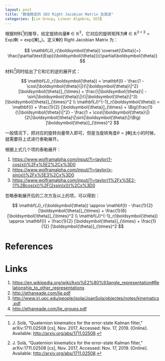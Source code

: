 ```yaml
---
layout: post
title: "数值稳定的 SO3 Right Jacobian Matrix 及其逆"
categories: [Lie Group, Linear Algebra, SO3]
---
```


根据材料[^1]的推导，给定旋转向量$\boldsymbol{\theta} \in \mathbb{R}^3$，它对应的旋转矩阵为$\mathbf{R} \in \mathbb{R}^{3\times3} = \text{Exp}(\boldsymbol{\theta}) = \text{exp}([\boldsymbol{\theta}]_{\times})$。定义$\boldsymbol{\theta}$的 Right Jacobian Matrix 为：

$$
\mathbf{J}_r(\boldsymbol{\theta}) \overset{\Delta}{=} \frac{\partial\text{Exp}(\boldsymbol{\theta})}{\partial\boldsymbol{\theta}}
$$

材料[^1]同时给出了它和它的逆的展开式：

$$
\mathbf{J}_r(\boldsymbol{\theta}) = \mathbf{I} - \frac{1 - \cos\|\boldsymbol{\theta}\|}{\|\boldsymbol{\theta}\|^2} [\boldsymbol{\theta}]_{\times} + \frac{\|\boldsymbol{\theta}\| - \sin\|\boldsymbol{\theta}\|}{\|\boldsymbol{\theta}\|^3} [\boldsymbol{\theta}]_{\times}^2 \\
\mathbf{J}^{-1}_r(\boldsymbol{\theta}) = \mathbf{I} + \frac{1}{2} [\boldsymbol{\theta}]_{\times} + \Big(\frac{1}{\|\boldsymbol{\theta}\|^2} - \frac{1 + \cos\|\boldsymbol{\theta}\|}{2\|\boldsymbol{\theta}\|\sin\|\boldsymbol{\theta}\|}\Big) [\boldsymbol{\theta}]_{\times}^2
$$

一般情况下，把对应的旋转向量带入即可，但是当旋转角度$\theta = \|\boldsymbol{\theta}\|$太小的时候，就需要将上式进行泰勒展开。

根据上式几个项的泰勒展开：

1. <https://www.wolframalpha.com/input/?i=taylor(1-cos(x))%2Fx%5E2%2Cx%3D0>
2. <https://www.wolframalpha.com/input/?i=taylor(x-sin(x))%2Fx%5E3%2Cx%3D0>
3. <https://www.wolframalpha.com/input/?i=taylor(1%2Fx%5E2-(1%2Bcos(x))%2F(2xsin(x)))%2Cx%3D0>

忽略泰勒展开后的二次方及以上的项，可以得到：

$$
\mathbf{J}_r(\boldsymbol{\theta}) \approx \mathbf{I} - \frac{1}{2} [\boldsymbol{\theta}]_{\times} + \frac{1}{6} [\boldsymbol{\theta}]_{\times}^2 \\
\mathbf{J}^{-1}_r(\boldsymbol{\theta}) \approx \mathbf{I} + \frac{1}{2} [\boldsymbol{\theta}]_{\times} + \frac{1}{12} [\boldsymbol{\theta}]_{\times}^2
$$

# References

[^1]: J. Solà, “Quaternion kinematics for the error-state Kalman filter,” arXiv:1711.02508 [cs], Nov. 2017, Accessed: Nov. 17, 2019. [Online]. Available: http://arxiv.org/abs/1711.02508.

# Links

1. <https://en.wikipedia.org/wiki/Axis%E2%80%93angle_representation#Relationship_to_other_representations>
2. <http://ethaneade.com/lie.pdf>
3. <http://www.iri.upc.edu/people/jsola/JoanSola/objectes/notes/kinematics.pdf>
4. <http://ethaneade.com/lie_groups.pdf>
